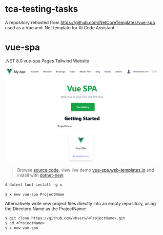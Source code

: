 # tca-testing-tasks

A repository rehosted from https://github.com/NetCoreTemplates/vue-spa used as a Vue and .Net template for AI Code Assistant

# vue-spa

.NET 8.0 vue-spa Pages Tailwind Website

[![](https://raw.githubusercontent.com/ServiceStack/Assets/master/csharp-templates/vue-spa.png)](http://vue-spa.web-templates.io)

> Browse [source code](https://github.com/NetCoreTemplates/vue-spa), view live demo [vue-spa.web-templates.io](http://vue-spa.web-templates.io) and install with [dotnet-new](https://docs.servicestack.net/dotnet-new):

    $ dotnet tool install -g x

    $ x new vue-spa ProjectName

Alternatively write new project files directly into an empty repository, using the Directory Name as the ProjectName:

    $ git clone https://github.com/<User>/<ProjectName>.git
    $ cd <ProjectName>
    $ x new vue-spa
